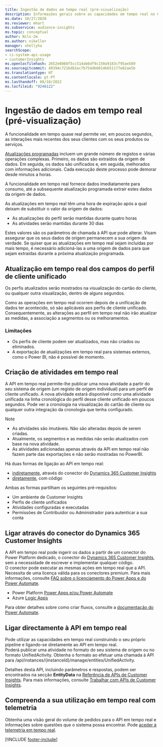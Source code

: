 ```yaml
---
title: Ingestão de dados em tempo real (pré-visualização)
description: Informações gerais sobre as capacidades em tempo real no Customer Insights.
ms.date: 10/27/2020
ms.reviewer: mhart
ms.subservice: audience-insights
ms.topic: conceptual
author: Nils-2m
ms.author: nikeller
manager: shellyha
searchScope:
- ci-system-api-usage
- customerInsights
ms.openlocfilehash: 2652e0868f5cc514ab6df9c150a9183cf95ae589
ms.sourcegitcommit: 49394c7216db1ec7b754db6014b651177e82ae5b
ms.translationtype: HT
ms.contentlocale: pt-PT
ms.lasthandoff: 08/10/2022
ms.locfileid: "9246122"
---
```

# <a name="real-time-data-ingestion-preview"></a>Ingestão de dados em tempo real (pré-visualização)

A funcionalidade em tempo quase real permite ver, em poucos segundos, as interações mais recentes dos seus clientes com os seus produtos ou serviços.

[Atualizações programadas](schedule-refresh.md) incluem um grande número de registos e várias operações complexas. Primeiro, os dados são extraídos da origem de dados. Em seguida, os dados são unificados e, em seguida, melhorados com informações adicionais. Cada execução deste processo pode demorar desde minutos a horas.

A funcionalidade em tempo real fornece dados imediatamente para consumo, até a subsequente atualização programada extrair estes dados da origem de dados.

As atualizações em tempo real têm uma hora de expiração após a qual deixam de substituir o valor da origem de dados:

- As atualizações do perfil serão mantidas durante quatro horas
- As atividades serão mantidas durante 30 dias

Estes valores são os parâmetros de chamada à API que pode alterar. Visam assegurar que os seus dados de origem permanecem a sua origem da verdade. Se quiser que as atualizações em tempo real sejam incluídas por mais tempo, é necessário adicioná-las a uma origem de dados para que sejam extraídas durante a próxima atualização programada.

## <a name="real-time-update-of-the-unified-customer-profile-fields"></a>Atualização em tempo real dos campos do perfil de cliente unificado

Os perfis atualizados serão mostrados na visualização do cartão do cliente, ou qualquer outra visualização, dentro de alguns segundos.

Como as operações em tempo real ocorrem depois de a unificação de dados ter acontecido, só são aplicáveis aos perfis de cliente unificado. Consequentemente, as alterações ao perfil em tempo real não irão atualizar as medidas, a associação a segmentos ou os melhoramentos.

### <a name="limitations"></a>Limitações

- Os perfis de cliente podem ser atualizados, mas não criados ou eliminados.
- A exportação de atualizações em tempo real para sistemas externos, como o Power BI, não é possível de momento.

## <a name="real-time-creation-of-activities"></a>Criação de atividades em tempo real

A API em tempo real permite-lhe publicar uma nova atividade a partir do seu sistema de origem (um registo de origem individual) para um perfil de cliente unificado. A nova atividade estará disponível como uma atividade unificada na linha cronológica do perfil desse cliente unificado em poucos segundos. Pode ver a cronologia na visualização do cartão de cliente ou qualquer outra integração da cronologia que tenha configurado.

> [!NOTE]
>
> - As atividades são imutáveis. Não são alteradas depois de serem criadas.
> - Atualmente, os segmentos e as medidas não serão atualizados com base na nova atividade.
> - As atividades adicionadas apenas através da API em tempo real não fazem parte das exportações e não serão mostradas no PowerBI.

Há duas formas de ligação ao API em tempo real:

- [indiretamente](#connect-via-the-dynamics-365-customer-insights-connector), através do conector do [Dynamics 365 Customer Insights](/connectors/customerinsights/)
- [diretamente](#connect-directly-to-the-real-time-api), com código

Ambas as formas partilham os seguintes pré-requisitos:

- Um ambiente de Customer Insights
- Perfis de cliente unificados
- Atividades configuradas e executadas
- Permissões de Contribuidor ou Administrador para autenticar a sua conta

## <a name="connect-via-the-dynamics-365-customer-insights-connector"></a>Ligar através do conector do Dynamics 365 Customer Insights

A API em tempo real pode ingerir os dados a partir de um conector do Power Platform dedicado, o conector do [Dynamics 365 Customer Insights](/connectors/customerinsights/), sem a necessidade de escrever e implementar qualquer código.    
O conector pode executar as mesmas ações em tempo real que a API. Necessita de uma licença válida para os conectores premium. Para mais informações, consulte [FAQ sobre o licenciamento do Power Apps e do Power Automate](/power-platform/admin/powerapps-flow-licensing-faq).

- Power Platform [Power Apps e/ou Power Automate](/connectors/)
- Azure [Logic Apps](/azure/connectors/apis-list)

Para obter detalhes sobre como criar fluxos, consulte a [documentação do Power Automate](/power-automate/).

## <a name="connect-directly-to-the-real-time-api"></a>Ligar directamente à API em tempo real

Pode utilizar as capacidades em tempo real construindo o seu próprio pipeline e ligando-se diretamente ao API em tempo real.    
Poderá publicar uma atividade no formato do seu sistema de origem ou no formato UnifiedActivity. Obtenha o formato ao efetuar uma chamada à API para /api/instances/{instanceId}/manage/entities/UnifiedActivity.

Detalhes desta API, incluindo parâmetros e respostas, podem ser encontrados na secção **EntityData** na [Referência de APIs de Customer Insights](https://developer.ci.ai.dynamics.com/api-details#api=CustomerInsights). Para mais informações, consulte [Trabalhar com APIs de Customer Insights](apis.md).

## <a name="understand-your-real-time-usage-with-telemetry"></a>Compreenda a sua utilização em tempo real com telemetria

Obtenha uma visão geral do volume de pedidos para o API em tempo real e informações sobre questões que o sistema possa encontrar. Pode [aceder à telemetria em tempo real](system.md#view-api-usage). 


[!INCLUDE [footer-include](includes/footer-banner.md)]

